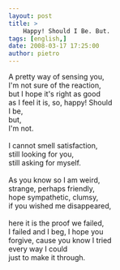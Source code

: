 ```yaml
---
layout: post
title: >
    Happy! Should I Be. But.
tags: [english,]
date: 2008-03-17 17:25:00
author: pietro
---
```

A pretty way of sensing you,<br/>I'm not sure of the reaction,<br/>but I hope it's right as good<br/>as I feel it is, so, happy! Should<br/>I be,<br/>but,<br/>I'm not.<br/><br/>I cannot smell satisfaction,<br/>still looking for you,<br/>still asking for myself.<br/><br/>As you know so I am weird,<br/>strange, perhaps friendly,<br/>hope sympathetic, clumsy,<br/>if you wished me disappeared,<br/><br/>here it is the proof we failed,<br/>I failed and I beg, I hope you<br/>forgive, cause you know I tried<br/>every way I could<br/>just to make it through.

